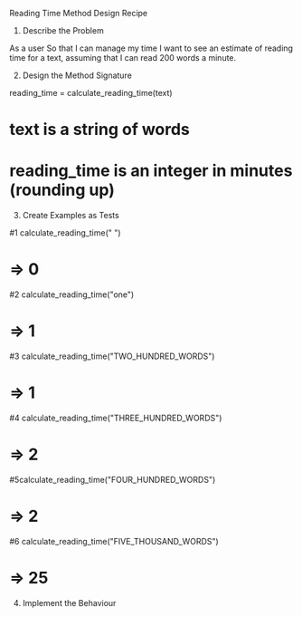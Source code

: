 Reading Time Method Design Recipe

1. Describe the Problem
<!-- Put or write the user story here. Add any clarifying notes you might have. -->
As a user
So that I can manage my time
I want to see an estimate of reading time for a text, 
assuming that I can read 200 words a minute.


2. Design the Method Signature
<!-- Include the name of the method, its parameters, return value, and side effects. -->

reading_time = calculate_reading_time(text)

# text is a string of words
# reading_time is an integer in minutes (rounding up)

3. Create Examples as Tests
<!-- Make a list of examples of what the method will take and return. -->

#1 calculate_reading_time(" ")
# => 0

#2 calculate_reading_time("one")
# => 1

#3 calculate_reading_time("TWO_HUNDRED_WORDS")
# => 1

#4 calculate_reading_time("THREE_HUNDRED_WORDS")
# => 2

#5calculate_reading_time("FOUR_HUNDRED_WORDS")
# => 2

#6 calculate_reading_time("FIVE_THOUSAND_WORDS")
# => 25 
<!-- (5000/200 is 25) -->


4. Implement the Behaviour
<!-- After each test you write, follow the test-driving process of red, green, refactor to implement the behaviour. -->


